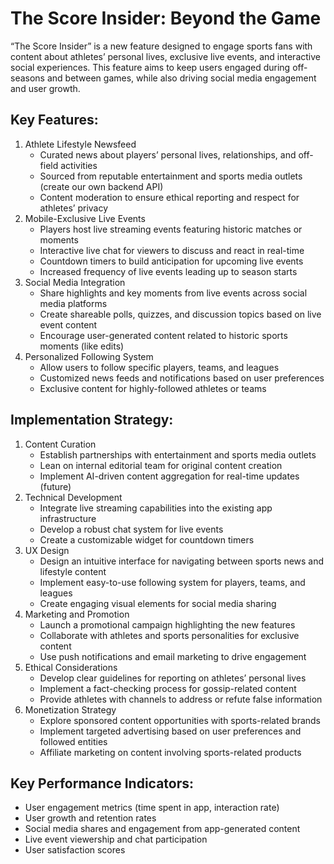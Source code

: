 # The Score Insider: Beyond the Game

“The Score Insider” is a new feature designed to engage sports fans with content about athletes’ personal lives, exclusive live events, and interactive social experiences. This feature aims to keep users engaged during off-seasons and between games, while also driving social media engagement and user growth.

## Key Features:
1. Athlete Lifestyle Newsfeed
    - Curated news about players’ personal lives, relationships, and off-field activities
    - Sourced from reputable entertainment and sports media outlets (create our own backend API)
    - Content moderation to ensure ethical reporting and respect for athletes’ privacy
2. Mobile-Exclusive Live Events
    - Players host live streaming events featuring historic matches or moments
    - Interactive live chat for viewers to discuss and react in real-time
    - Countdown timers to build anticipation for upcoming live events
    - Increased frequency of live events leading up to season starts
3. Social Media Integration
    - Share highlights and key moments from live events across social media platforms
    - Create shareable polls, quizzes, and discussion topics based on live event content
    - Encourage user-generated content related to historic sports moments (like edits)
4. Personalized Following System
    - Allow users to follow specific players, teams, and leagues
    - Customized news feeds and notifications based on user preferences
    - Exclusive content for highly-followed athletes or teams

## Implementation Strategy:
1. Content Curation
    - Establish partnerships with entertainment and sports media outlets
    - Lean on internal editorial team for original content creation
    - Implement AI-driven content aggregation for real-time updates (future)
2. Technical Development
    - Integrate live streaming capabilities into the existing app infrastructure
    - Develop a robust chat system for live events
    - Create a customizable widget for countdown timers
3. UX Design
    - Design an intuitive interface for navigating between sports news and lifestyle content
    - Implement easy-to-use following system for players, teams, and leagues
    - Create engaging visual elements for social media sharing
4. Marketing and Promotion
    - Launch a promotional campaign highlighting the new features
    - Collaborate with athletes and sports personalities for exclusive content
    - Use push notifications and email marketing to drive engagement
5. Ethical Considerations
    - Develop clear guidelines for reporting on athletes’ personal lives
    - Implement a fact-checking process for gossip-related content
    - Provide athletes with channels to address or refute false information
6. Monetization Strategy
    - Explore sponsored content opportunities with sports-related brands
    - Implement targeted advertising based on user preferences and followed entities
    - Affiliate marketing on content involving sports-related products

## Key Performance Indicators:
* User engagement metrics (time spent in app, interaction rate)
* User growth and retention rates
* Social media shares and engagement from app-generated content
* Live event viewership and chat participation
* User satisfaction scores